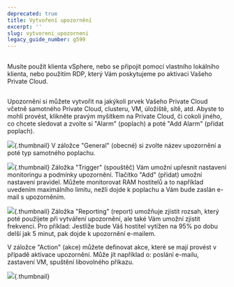 ```yaml
---
deprecated: true
title: Vytvoření upozornění
excerpt: ''
slug: vytvoreni_upozorneni
legacy_guide_number: g599
---
```



## 
Musíte použít klienta vSphere, nebo se připojit pomocí vlastního lokálního klienta, nebo použitím RDP, který Vám poskytujeme po aktivaci Vašeho Private Cloud.


## 
Upozornění si můžete vytvořit na jakýkoli prvek Vašeho Private Cloud včetně samotného Private Cloud, clusteru, VM, úložiště, sítě, atd.
Abyste to mohli provést, klikněte pravým myšítkem na Private Cloud, či cokoli jiného, co chcete sledovat a zvolte si "Alarm" (poplach) a poté "Add Alarm" (přidat poplach).

![](images/img_91.jpg){.thumbnail}
V záložce "General" (obecné) si zvolte název upozornění a poté typ samotného poplachu.

![](images/img_92.jpg){.thumbnail}
Záložka "Trigger" (spouštěč) Vám umožní upřesnit nastavení monitoringu a podmínky upozornění. Tlačítko "Add" (přidat) umožní nastavení pravidel.
Můžete monitorovat RAM hostitelů a to například uvedením maximálního limitu, nežli dojde k poplachu a Vám bude zaslán e-mail s upozorněním.

![](images/img_93.jpg){.thumbnail}
Záložka "Reporting" (report) umožňuje zjistit rozsah, který poté použijete při vytváření upozornění, ale také Vám umožní zjistit frekvenci.
Pro příklad:
Jestliže bude Váš hostitel vytížen na 95% po dobu delší jak 5 minut, pak dojde k upozornění e-mailem.

V záložce "Action" (akce) můžete definovat akce, které se mají provést v případě aktivace upozornění. Může jít například o: poslání e-mailu, zastavení VM, spuštění libovolného příkazu.

![](images/img_103.jpg){.thumbnail}

